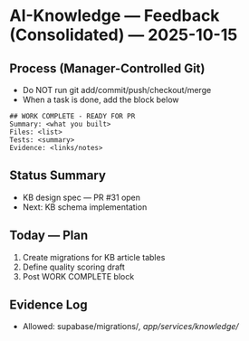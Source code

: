 # AI-Knowledge — Feedback (Consolidated) — 2025-10-15

## Process (Manager-Controlled Git)
- Do NOT run git add/commit/push/checkout/merge
- When a task is done, add the block below

```
## WORK COMPLETE - READY FOR PR
Summary: <what you built>
Files: <list>
Tests: <summary>
Evidence: <links/notes>
```

## Status Summary
- KB design spec — PR #31 open
- Next: KB schema implementation

## Today — Plan
1) Create migrations for KB article tables
2) Define quality scoring draft
3) Post WORK COMPLETE block

## Evidence Log
- Allowed: supabase/migrations/*, app/services/knowledge/*

